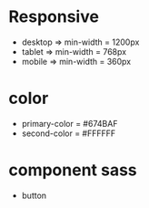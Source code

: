 # Responsive

- desktop => min-width = 1200px
- tablet => min-width = 768px
- mobile => min-width = 360px

# color

- primary-color = #674BAF
- second-color = #FFFFFF

# component sass

- button
